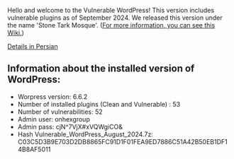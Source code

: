 Hello and welcome to the Vulnerable WordPress!
This version includes vulnerable plugins as of September 2024.
We released this version under the name 'Stone Tark Mosque'. ([For more information, you can see this Wiki.](https://en.wikipedia.org/wiki/Stone_Tark_Mosque)) 

[Details in Persian](https://onhexgroup.ir/vulnerable-wordpress-september-2024/)


## Information about the installed version of WordPress:

- Worpress version: 6.6.2
- Number of installed plugins (Clean and Vulnerable) : 53
- Number of vulnerabilities: 52
- Admin user: onhexgroup
- Admin pass: cjN^7VjX#xVQWgiCO&
- Hash Vulnerable_WordPress_August_2024.7z: C03C5D3B9E703D2DB8865FC91D1F01FEA9ED7886C51A42B50EB1DF14B8AF5011


